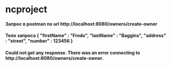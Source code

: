 # ncproject
#### Запрос в postman по url http://localhost:8080/owners/create-owner
#### Тело запроса   {  "firstName" : "Frodo",  "lastName" : "Baggins", "address" : "street", "number" : 123456 }
####  Could not get any response. There was an error connecting to http://localhost:8080/owners/create-owner.
